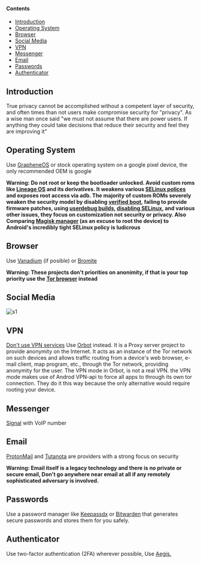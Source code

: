 #### Contents

- [Introduction](#introduction)
- [Operating System](#operating-system)
- [Browser](#browser)
- [Social Media](#social-media)
- [VPN](#vpn)
- [Messenger](#messenger)
- [Email](#email)
- [Passwords](#passwords)
- [Authenticator](#authenticator)

## Introduction

True privacy cannot be accomplished without a competent layer of security, and often times than not users make compromise security for "privacy". As a wise man once said "we must not assume that there are power users. If anything they could take decisions that reduce their security and feel they are improving it"

## Operating System

Use [GrapheneOS](https://grapheneos.org/) or stock operating system on a google pixel device, the only recommended OEM is google 

**Warning: Do not root or keep the bootloader unlocked. Avoid custom roms like [Lineage OS](https://lineageos.org/) and its derivatives. It weakens various [SELinux polices](https://github.com/LineageOS/android_system_sepolicy/search?p=2&q=userdebug&type=code) and exposes root access via adb. The majority of custom ROMs severely weaken the security model by disabling [verified boot](https://source.android.com/security/verifiedboot/verified-boot), failing to provide firmware patches, using [userdebug builds](https://github.com/LineageOS/hudson/blob/master/lineage-build-targets), [disabling SELinux](https://nitter.nixnet.services/topjohnwu/status/1359054106019565571#m), and various other issues, they focus on customization not security or privacy. Also Comparing [Magisk manager](https://github.com/topjohnwu/Magisk) (as an excuse to root the device) to Android's incredibly tight SELinux policy is ludicrous**


## Browser

Use [Vanadium](https://github.com/GrapheneOS/Vanadium) (if posible) or [Bromite](https://www.bromite.org/)

**Warning: These projects don't priorities on anonimity, if that is your top priority use the [Tor browser](https://www.torproject.org/) instead**

## Social Media

![s1](https://raw.githubusercontent.com/yperta/Android-security-guide/main/main/dont.jpg)


## VPN

[Don't use VPN services](https://gist.github.com/joepie91/5a9909939e6ce7d09e29) Use [Orbot](https://play.google.com/store/apps/details?id=org.torproject.android) instead. It is a Proxy server project to provide anonymity on the Internet. It acts as an instance of the Tor network on such devices and allows traffic routing from a device's web browser, e-mail client, map program, etc., through the Tor network, providing anonymity for the user. The VPN mode in Orbot, is not a real VPN. the VPN mode makes use of Androd VPN-api to force all apps to through its own tor connection. They do it this way because the only alternative would require rooting your device.

## Messenger

[Signal](https://signal.org/) with VoIP number


## Email

[ProtonMail](https://protonmail.com/) and [Tutanota](https://tutanota.com/) are providers with a strong focus on security 

**Warning: Email itself is a legacy technology and there is no private or secure email, Don't go anywhere near email at all if any remotely sophisticated adversary is involved.**

## Passwords

Use a password manager like [Keepassdx](https://www.keepassdx.com/) or [Bitwarden](https://bitwarden.com/) that generates secure passwords and stores them for you safely.

## Authenticator

Use two-factor authentication (2FA) wherever possible, Use [Aegis.](https://getaegis.app/)























